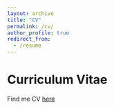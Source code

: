 ```yaml
---
layout: archive
title: "CV"
permalink: /cv/
author_profile: true
redirect_from:
  - /resume
---
```



Curriculum Vitae
======
Find me CV [here](https://github.com/reshinthadithyan/reshinthadithyan.github.io/blob/master/files/Reshinth_CV.pdf)